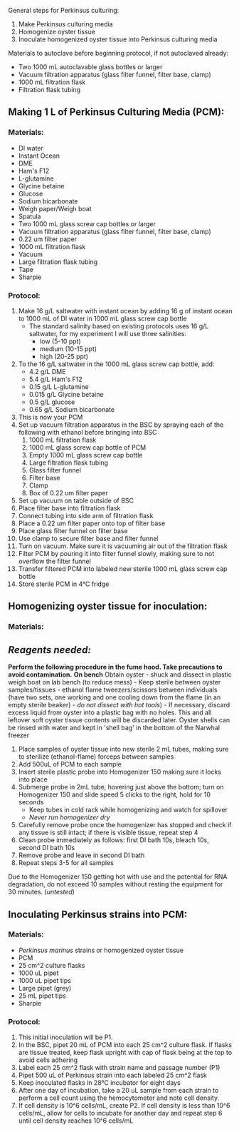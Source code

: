 General steps for Perkinsus culturing: 
1. Make Perkinsus culturing media
2. Homogenize oyster tissue
3. Inoculate homogenized oyster tissue into Perkinsus culturing media 

Materials to autoclave before beginning protocol, if not autoclaved already:
- Two 1000 mL autoclavable glass bottles or larger 
- Vacuum filtration apparatus (glass filter funnel, filter base, clamp)
- 1000 mL filtration flask 
- Filtration flask tubing

## Making 1 L of Perkinsus Culturing Media (PCM):

### Materials:
- DI water
- Instant Ocean 
- DME
- Ham's F12
- L-glutamine
- Glycine betaine
- Glucose
- Sodium bicarbonate
- Weigh paper/Weigh boat
- Spatula
- Two 1000 mL glass screw cap bottles or larger
- Vacuum filtration apparatus (glass filter funnel, filter base, clamp)
- 0.22 um filter paper
- 1000 mL filtration flask
- Vacuum
- Large filtration flask tubing
- Tape
- Sharpie

### Protocol:
1. Make 16 g/L saltwater with instant ocean by adding 16 g of instant ocean to 1000 mL of DI water in 1000 mL glass screw cap bottle 
	- The standard salinity based on existing protocols uses 16 g/L saltwater, for my experiment I will use three salinities:
		- low (5-10 ppt)
		- medium (10-15 ppt)
		- high (20-25 ppt)
2. To the 16 g/L saltwater in the 1000 mL glass screw cap bottle, add:
	- 4.2 g/L DME
	- 5.4 g/L Ham's F12
	- 0.15 g/L L-glutamine
	- 0.015 g/L Glycine betaine 
	- 0.5 g/L glucose
	- 0.65 g/L Sodium bicarbonate
3. This is now your PCM
4. Set up vacuum filtration apparatus in the BSC by spraying each of the following with ethanol before bringing into BSC
	1. 1000 mL filtration flask
	2. 1000 mL glass screw cap bottle of PCM
	3. Empty 1000 mL glass screw cap bottle 
	4. Large filtration flask tubing
	5. Glass filter funnel
	6. Filter base
	7. Clamp
	8. Box of 0.22 um filter paper
5. Set up vacuum on table outside of BSC
6. Place filter base into filtration flask 
7. Connect tubing into side arm of filtration flask 
8. Place a 0.22 um filter paper onto top of filter base
9. Place glass filter funnel on filter base
10. Use clamp to secure filter base and filter funnel
11. Turn on vacuum. Make sure it is vacuuming air out of the filtration flask
12. Filter PCM by pouring it into filter funnel slowly, making sure to not overflow the filter funnel
13. Transfer filtered PCM into labeled new sterile 1000 mL glass screw cap bottle
14. Store sterile PCM in 4°C fridge
## Homogenizing oyster tissue for inoculation:
### Materials: 
*Reagents needed:* 
- 

**Perform the following procedure in the fume hood. Take precautions to avoid contamination.**
**On bench** 
Obtain oyster - shuck and dissect in plastic weigh boat on lab bench (to reduce mess)
	- Keep sterile between oyster samples/tissues - ethanol flame tweezers/scissors between individuals (have two sets, one working and one cooling down from the flame (in an empty sterile beaker) - *do not dissect with hot tools*)
   	- If necessary, discard excess liquid from oyster into a plastic bag with no holes. This and all leftover soft oyster tissue contents will be discarded later. Oyster shells can be rinsed with water and kept in 'shell bag' in the bottom of the Narwhal freezer
1. Place samples of oyster tissue into new sterile 2 mL tubes, making sure to sterilize (ethanol-flame) forceps between samples
2. Add 500uL of PCM to each sample
3. Insert sterile plastic probe into Homogenizer 150 making sure it locks into place
4. Submerge probe in 2mL tube, hovering just above the bottom; turn on Homogenizer 150 and slide speed 5 clicks to the right, hold for 10 seconds
    - Keep tubes in cold rack while homogenizing and watch for spillover
    - _Never run homogenizer dry_
5. Carefully remove probe once the homogenizer has stopped and check if any tissue is still intact; if there is visible tissue, repeat step 4
6. Clean probe immediately as follows: first DI bath 10s, bleach 10s, second DI bath 10s
7. Remove probe and leave in second DI bath
8. Repeat steps 3-5 for all samples

Due to the Homogenizer 150 getting hot with use and the potential for RNA degradation, do not exceed 10 samples without resting the equipment for 30 minutes. (_untested_)


## Inoculating Perkinsus strains into PCM:

### Materials:
- *Perkinsus marinus* strains or homogenized oyster tissue
- PCM
- 25 cm^2 culture flasks 
- 1000 uL pipet
- 1000 uL pipet tips 
- Large pipet (grey)
- 25 mL pipet tips
- Sharpie

### Protocol:

1. This initial inoculation will be P1. 
2. In the BSC, pipet 20 mL of PCM into each 25 cm^2 culture flask. If flasks are tissue treated, keep flask upright with cap of flask being at the top to avoid cells adhering
3. Label each 25 cm^2 flask with strain name and passage number (P1)
4. Pipet 500 uL of Perkinsus strain into each labeled 25 cm^2 flask
5. Keep inoculated flasks in 28°C incubator for eight days 
6. After one day of incubation, take a 20 uL sample from each strain to perform a cell count using the hemocytometer and note cell density. 
7. If cell density is 10^6 cells/mL, create P2. If cell density is less than 10^6 cells/mL, allow for cells to incubate for another day and repeat step 6 until cell density reaches 10^6 cells/mL




